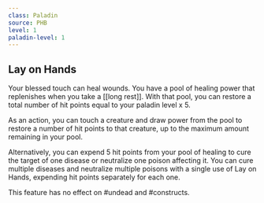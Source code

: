 ```yaml
---
class: Paladin
source: PHB
level: 1
paladin-level: 1
---
```


## Lay on Hands
Your blessed touch can heal wounds. You have a pool of healing power that replenishes when you take a [[long rest]]. With that pool, you can restore a total number of hit points equal to your paladin level x 5.

As an action, you can touch a creature and draw power from the pool to restore a number of hit points to that creature, up to the maximum amount remaining in your pool.

Alternatively, you can expend 5 hit points from your pool of healing to cure the target of one disease or neutralize one poison affecting it. You can cure multiple diseases and neutralize multiple poisons with a single use of Lay on Hands, expending hit points separately for each one.

This feature has no effect on #undead and #constructs.
